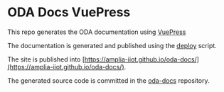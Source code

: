 # ODA Docs VuePress

This repo generates the ODA documentation using [VuePress](https://vuepress.vuejs.org/)

The documentation is generated and published using the [deploy](deploy.sh) script.

The site is published into [https://amplia-iiot.github.io/oda-docs/](https://amplia-iiot.github.io/oda-docs/).
 
The generated source code is committed in the [oda-docs](https://github.com/amplia-iiot/oda-docs) repository.